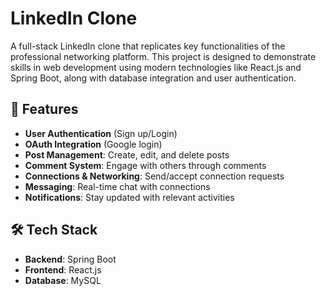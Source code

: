 # LinkedIn Clone

A full-stack LinkedIn clone that replicates key functionalities of the professional networking platform. This project is designed to demonstrate skills in web development using modern technologies like React.js and Spring Boot, along with database integration and user authentication.

## 🚀 Features

- **User Authentication** (Sign up/Login)
- **OAuth Integration** (Google login)
- **Post Management**: Create, edit, and delete posts
- **Comment System**: Engage with others through comments
- **Connections & Networking**: Send/accept connection requests
- **Messaging**: Real-time chat with connections
- **Notifications**: Stay updated with relevant activities

## 🛠️ Tech Stack

- **Backend**: Spring Boot  
- **Frontend**: React.js  
- **Database**: MySQL  
